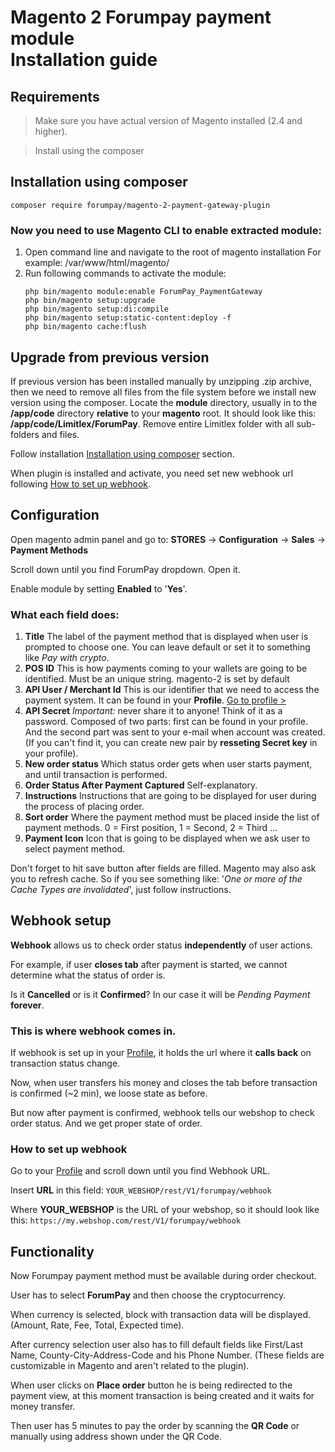 # Magento 2 Forumpay payment module <br> Installation guide

## Requirements

> Make sure you have actual version of Magento installed (2.4 and higher).

> Install using the composer

## Installation using composer

```shell
composer require forumpay/magento-2-payment-gateway-plugin
```

### Now you need to use Magento CLI to enable extracted module:

1. Open command line and navigate to the root of magento installation
   For example: /var/www/html/magento/
2. Run following commands to activate the module:
   ```shell
   php bin/magento module:enable ForumPay_PaymentGateway
   php bin/magento setup:upgrade
   php bin/magento setup:di:compile
   php bin/magento setup:static-content:deploy -f
   php bin/magento cache:flush
   ```

## Upgrade from previous version

If previous version has been installed manually by unzipping .zip archive, then we need to remove all files from the file
system before we install new version using the composer.
Locate the **module** directory, usually in to the **/app/code** directory **relative** to your **magento** root.
It should look like this: **/app/code/Limitlex/ForumPay**.
Remove entire Limitlex folder with all sub-folders and files.

Follow installation [Installation using composer](#installation-using-composer) section.

When plugin is installed and activate, you need set new webhook url following [How to set up webhook](#how-to-set-up-webhook).

## Configuration

Open magento admin panel and go to:
**STORES** -> **Configuration** -> **Sales** -> **Payment Methods**

Scroll down until you find ForumPay dropdown. Open it.

Enable module by setting **Enabled** to '**Yes**'.

### What each field does:

1. **Title** The label of the payment method that is displayed when user is prompted to choose one.
   You can leave default or set it to something like *Pay with crypto*.
2. **POS ID**
   This is how payments coming to your wallets are going to be identified.
   Must be an unique string. magento-2 is set by default
3. **API User / Merchant Id**
   This is our identifier that we need to access the payment system.
   It can be found in your **Profile**.
   [Go to profile >](https://dashboard.forumpay.com/pay/userPaymentGateway.api_settings)
4. **API Secret**
   _Important:_ never share it to anyone!
   Think of it as a password.
   Composed of two parts: first can be found in your profile.
   And the second part was sent to your e-mail when account was created.
   (If you can't find it, you can create new pair by **resseting Secret key** in your profile).
5. **New order status**
   Which status order gets when user starts payment, and until transaction is performed.
6. **Order Status After Payment Captured**
   Self-explanatory.
7. **Instructions**
   Instructions that are going to be displayed for user during the process of placing order.
8. **Sort order**
   Where the payment method must be placed inside the list of payment methods.
   0 = First position, 1 = Second, 2 = Third ...
9.  **Payment Icon**
    Icon that is going to be displayed when we ask user to select payment method.

Don't forget to hit save button after fields are filled.
Magento may also ask you to refresh cache.
So if you see something like: '*One or more of the Cache Types are invalidated*',
just follow instructions.

## Webhook setup

**Webhook** allows us to check order status **independently** of user actions.

For example, if user **closes tab** after payment is started, we cannot determine what the status of order is.

Is it **Cancelled** or is it **Confirmed**?
In our case it will be *Pending Payment* **forever**.

### This is where webhook comes in.

If webhook is set up in your [Profile](https://dashboard.forumpay.com/pay/userPaymentGateway.api_settings#webhook_notifications), it holds the url where it **calls back** on transaction status change.

Now, when user transfers his money and closes the tab before transaction is confirmed (~2 min), we loose state as before.

But now after payment is confirmed, webhook tells our webshop to check order status. And we get proper state of order.

### How to set up webhook

Go to your [Profile](https://dashboard.forumpay.com/pay/userPaymentGateway.api_settings#webhook_notifications) and scroll down until you find Webhook URL.

Insert **URL** in this field:
`YOUR_WEBSHOP/rest/V1/forumpay/webhook`

Where **YOUR_WEBSHOP** is the URL of your webshop, so it should look like this:
`https://my.webshop.com/rest/V1/forumpay/webhook`

## Functionality

Now Forumpay payment method must be available during order checkout.

User has to select **ForumPay** and then choose the cryptocurrency.

When currency is selected, block with transaction data will be displayed.
(Amount, Rate, Fee, Total, Expected time).

After currency selection user also has to fill default fields like
First/Last Name, County-City-Address-Code and his Phone Number.
(These fields are customizable in Magento and aren't related to the plugin).

When user clicks on **Place order** button he is being redirected to the payment view, at this moment transaction is being created and it waits for money transfer.

Then user has 5 minutes to pay the order by scanning the **QR Code** or manually using address shown under the QR Code.
